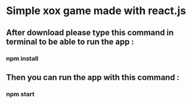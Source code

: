 # Simple xox game made with react.js

## After download please type this command in terminal to be able to run the app :

### npm install

## Then you can run the app with this command :

### npm start

